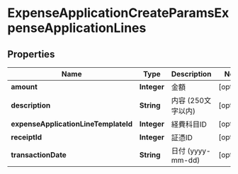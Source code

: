 

# ExpenseApplicationCreateParamsExpenseApplicationLines

## Properties

Name | Type | Description | Notes
------------ | ------------- | ------------- | -------------
**amount** | **Integer** | 金額 |  [optional]
**description** | **String** | 内容 (250文字以内) |  [optional]
**expenseApplicationLineTemplateId** | **Integer** | 経費科目ID |  [optional]
**receiptId** | **Integer** | 証憑ID |  [optional]
**transactionDate** | **String** | 日付 (yyyy-mm-dd) |  [optional]



